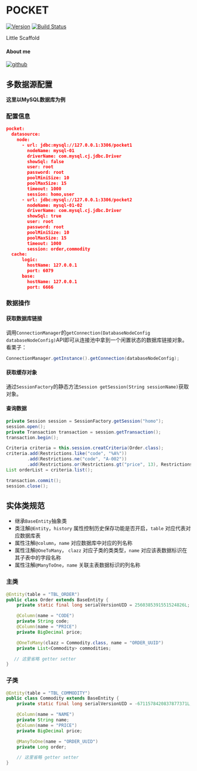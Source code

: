 # POCKET
[![Version](https://img.shields.io/badge/Version-0.0.1-brightgreen.svg)](https://github.com/leyan95/pocket)
[![Build Status](https://travis-ci.org/leyan95/pocket.svg?branch=master)](https://travis-ci.org/leyan95/pocket)

Little Scaffold

#### About me
[![github](https://img.shields.io/badge/GitHub-leyan95-blue.svg)](https://github.com/leyan95)

## 多数据源配置
**这里以MySQL数据库为例**

### 配置信息
```json
pocket:
  datasource:
    node:
      - url: jdbc:mysql://127.0.0.1:3306/pocket1
        nodeName: mysql-01
        driverName: com.mysql.cj.jdbc.Driver
        showSql: false
        user: root
        password: root
        poolMiniSize: 10
        poolMaxSize: 15
        timeout: 1000
        session: homo,user
      - url: jdbc:mysql://127.0.0.1:3306/pocket2
        nodeName: mysql-01-02
        driverName: com.mysql.cj.jdbc.Driver
        showSql: true
        user: root
        password: root
        poolMiniSize: 10
        poolMaxSize: 15
        timeout: 1000
        session: order,commodity
  cache:
      logic:
        hostName: 127.0.0.1
        port: 6079
      base:
        hostName: 127.0.0.1
        port: 6666
```
### 数据操作
#### 获取数据库链接
调用`ConnectionManager`的`getConnection(DatabaseNodeConfig databaseNodeConfig)`API即可从连接池中拿到一个闲置状态的数据库链接对象。
看栗子：
```java
ConnectionManager.getInstance().getConnection(databaseNodeConfig);
```
#### 获取缓存对象
通过`SessionFactory`的静态方法`Session getSession(String sessionName)`获取对象。
#### 查询数据
```java
private Session session = SessionFactory.getSession("homo");
session.open();
private Transaction transaction = session.getTransaction();
transaction.begin();

Criteria criteria = this.session.creatCriteria(Order.class);
criteria.add(Restrictions.like("code", "%A%"))
        .add(Restrictions.ne("code", "A-002"))
        .add(Restrictions.or(Restrictions.gt("price", 13), Restrictions.lt("price", 12.58)));
List orderList = criteria.list();

transaction.commit();
session.close();
```

## 实体类规范
- 继承`BaseEntity`抽象类
- 类注解`@Entity`，`history` 属性控制历史保存功能是否开启，`table` 对应代表对应数据库表
- 属性注解`@column`，`name` 对应数据库中对应的列名称
- 属性注解`@OneToMany`， `clazz` 对应子类的类类型，`name` 对应该表数据标识在其子表中的字段名称
- 属性注解`@ManyToOne`，`name` 关联主表数据标识的列名称
### 主类
```java
@Entity(table = "TBL_ORDER")
public class Order extends BaseEntity {
    private static final long serialVersionUID = 2560385391551524826L;

    @Column(name = "CODE")
    private String code;
    @Column(name = "PRICE")
    private BigDecimal price;

    @OneToMany(clazz = Commodity.class, name = "ORDER_UUID")
    private List<Commodity> commodities;

   // 这里省略 getter setter
}
```
### 子类
```java
@Entity(table = "TBL_COMMODITY")
public class Commodity extends BaseEntity {
    private static final long serialVersionUID = -6711578420837877371L;

    @Column(name = "NAME")
    private String name;
    @Column(name = "PRICE")
    private BigDecimal price;

    @ManyToOne(name = "ORDER_UUID")
    private Long order;

    // 这里省略 getter setter
}
```
